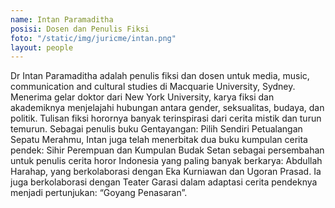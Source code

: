 ```yaml
---
name: Intan Paramaditha
posisi: Dosen dan Penulis Fiksi
foto: "/static/img/juricme/intan.png"
layout: people
---
```


Dr Intan Paramaditha adalah penulis fiksi dan dosen untuk media, music, communication and cultural studies di Macquarie University, Sydney.  Menerima gelar doktor dari New York University, karya fiksi dan akademiknya menjelajahi hubungan antara gender, seksualitas, budaya, dan  politik. Tulisan fiksi horornya banyak terinspirasi dari cerita mistik  dan turun temurun. Sebagai penulis buku Gentayangan: Pilih Sendiri  Petualangan Sepatu Merahmu, Intan juga telah menerbitak dua buku  kumpulan cerita pendek: Sihir Perempuan dan Kumpulan Budak Setan sebagai  persembahan untuk penulis cerita horor Indonesia yang paling banyak  berkarya: Abdullah Harahap, yang berkolaborasi dengan Eka Kurniawan dan  Ugoran Prasad. Ia juga berkolaborasi dengan Teater Garasi dalam adaptasi  cerita pendeknya menjadi pertunjukan: “Goyang Penasaran”.
